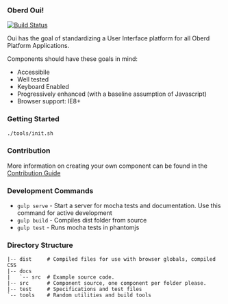 ### Oberd Oui!

[![Build Status](https://jenkins.medamine.com/buildStatus/icon?job=oui)](https://jenkins.medamine.com/job/oui/)

Oui has the goal of standardizing a User Interface platform for all Oberd Platform Applications.

Components should have these goals in mind:

* Accessibile
* Well tested
* Keyboard Enabled
* Progressively enhanced (with a baseline assumption of Javascript)
* Browser support: IE8+

### Getting Started

```sh
./tools/init.sh
```

### Contribution

More information on creating your own component can be found in the [Contribution Guide](https://github.com/oberd/oui/blob/master/CONTRIBUTION.md)

### Development Commands

* `gulp serve` - Start a server for mocha tests and documentation.  Use this command for active development
* `gulp build` - Compiles dist folder from source
* `gulp test` - Runs mocha tests in phantomjs

### Directory Structure

```
|-- dist     # Compiled files for use with browser globals, compiled CSS
|-- docs
|   `-- src  # Example source code.
|-- src      # Component source, one component per folder please.
|-- test     # Specifications and test files
`-- tools    # Random utilities and build tools
```
